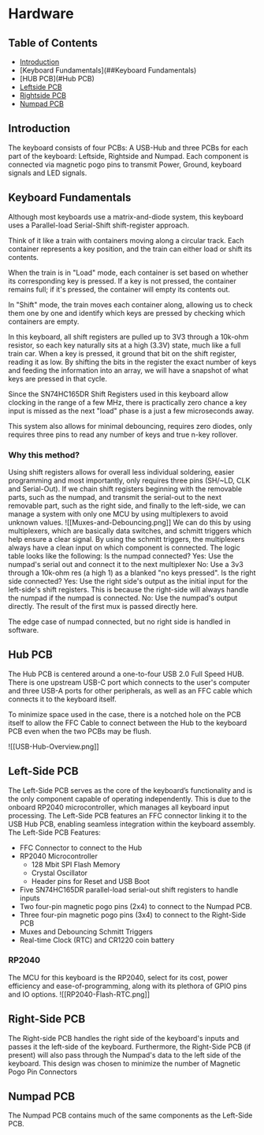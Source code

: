 # Hardware

## Table of Contents
- [Introduction](##introduction)
- [Keyboard Fundamentals](##Keyboard Fundamentals)
- [HUB PCB](#Hub PCB)
- [Leftside PCB](#left-side-pcb)
- [Rightside PCB](#right-side-pcb)
- [Numpad PCB](numpad-pcb)


## Introduction
The keyboard consists of four PCBs: A USB-Hub and three PCBs for each part of the keyboard: Leftside, Rightside and Numpad.
Each component is connected via magnetic pogo pins to transmit Power, Ground, keyboard signals and LED signals.

## Keyboard Fundamentals
Although most keyboards use a matrix-and-diode system, this keyboard uses a Parallel-load Serial-Shift shift-register approach.

Think of it like a train with containers moving along a circular track. Each container represents a key position, and the train can either load or shift its contents.

When the train is in "Load" mode, each container is set based on whether its corresponding key is pressed. If a key is not pressed, the container remains full; if it's pressed, the container will empty its contents out. 

In "Shift" mode, the train moves each container along, allowing us to check them one by one and identify which keys are pressed by checking which containers are empty.

In this keyboard, all shift registers are pulled up to 3V3 through a 10k-ohm resistor, so each key naturally sits at a high (3.3V) state, much like a full train car. When a key is pressed, it ground that bit on the shift register, reading it as low. By shifting the bits in the register the exact number of keys and feeding the information into an array, we will have a snapshot of what keys are pressed in that cycle. 

Since the SN74HC165DR Shift Registers used in this keyboard allow clocking in the range of a few MHz, there is practically zero chance a key input is missed as the next "load" phase is a just a few microseconds away.

This system also allows for minimal debouncing, requires zero diodes, only requires three pins to read any number of keys and true n-key rollover.

### Why this method?
Using shift registers allows for overall less individual soldering, easier programming and most importantly, only requires three pins (SH/~LD, CLK and Serial-Out).
If we chain shift registers beginning with the removable parts, such as the numpad, and transmit the serial-out to the next removable part, such as the right side, and finally to the left-side, we can manage a system with only one MCU by using multiplexers to avoid unknown values. 
![[Muxes-and-Debouncing.png]]
We can do this by using multiplexers, which are basically data switches, and schmitt triggers which help ensure a clear signal. By using the schmitt triggers, the multiplexers always have a clean input on which component is connected. 
The logic table looks like the following:
Is the numpad connected?
Yes: Use the numpad's serial out and connect it to the next multiplexer
No: Use a 3v3 through a 10k-ohm res (a high 1) as a blanked "no keys pressed".
Is the right side connected?
Yes: Use the right side's output as the initial input for the left-side's shift registers. This is because the right-side will always handle the numpad if the numpad is connected.
No: Use the numpad's output directly. The result of the first mux is passed directly here.

The edge case of numpad connected, but no right side is handled in software.

## Hub PCB
The Hub PCB is centered around a one-to-four USB 2.0 Full Speed HUB. There is one upstream USB-C port which connects to the user's computer and three USB-A ports for other peripherals, as well as an FFC cable which connects it to the keyboard itself.

To minimize space used in the case, there is a notched hole on the PCB itself to allow the FFC Cable to connect between the Hub to the keyboard PCB even when the two PCBs may be flush.

![[USB-Hub-Overview.png]]
## Left-Side PCB
The Left-Side PCB serves as the core of the keyboard’s functionality and is the only component capable of operating independently. This is due to the onboard RP2040 microcontroller, which manages all keyboard input processing. The Left-Side PCB features an FFC connector linking it to the USB Hub PCB, enabling seamless integration within the keyboard assembly.
The Left-Side PCB Features:
- FFC Connector to connect to the Hub
- RP2040 Microcontroller
	- 128 Mbit SPI Flash Memory
	- Crystal Oscillator
	- Header pins for Reset and USB Boot
- Five SN74HC165DR parallel-load serial-out shift registers to handle inputs
- Two four-pin magnetic pogo pins (2x4) to connect to the Numpad PCB.
- Three four-pin magnetic pogo pins (3x4) to connect to the Right-Side PCB
- Muxes and Debouncing Schmitt Triggers
- Real-time Clock (RTC) and CR1220 coin battery
### RP2040
The MCU for this keyboard is the RP2040, select for its cost, power efficiency and ease-of-programming, along with its plethora of GPIO pins and IO options. 
![[RP2040-Flash-RTC.png]]
## Right-Side PCB
The Right-side PCB handles the right side of the keyboard's inputs and passes it the left-side of the keyboard.
Furthermore, the Right-Side PCB (if present) will also pass through the Numpad's data to the left side of the keyboard. This design was chosen to minimize the number of Magnetic Pogo Pin Connectors
## Numpad PCB
The Numpad PCB contains much of the same components as the Left-Side PCB.

